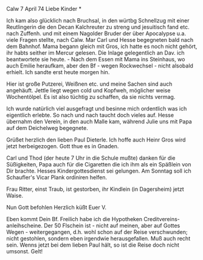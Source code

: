  Calw 7 April 74
Liebe Kinder <Fried>*

Ich kam also glücklich nach Bruchsal, in den würtbg Schnellzug mit einer Reutlingerin die den Decan Kalchreuter zu streng und jesuitisch fand etc. nach Zuffenh. und mit einem Nagolder Bruder der über Apocalypse u.a. viele Fragen stellte, nach Calw. Mar Carl und Hesse begegneten bald nach dem Bahnhof. Mama begann gleich mit Gros, ich hatte es noch nicht gehört, ihr habts seither im Mercur gelesen. Die Inlage gelegentlich an Dav. ich beantwortete sie heute. - Nach dem Essen mit Mama ins Steinhaus, wo auch Emilie heraufkam, aber den Bf - wegen Rockwechsel - nicht alsobald erhielt. Ich sandte erst heute morgen hin.

Hier ist große Putzerei, Weißnen etc. und meine Sachen sind auch angehäuft. Jettle liegt wegen cold und Kopfweh, möglicher weise Wochentölpel. Es ist also tüchtig zu schaffen, da sie nichts vermag.

Ich wurde natürlich viel ausgefragt und besinne mich ordentlich was ich eigentlich erlebte. So nach und nach taucht doch vieles auf. Hesse übernahm den Verein, in den auch Malle kam, während Julie uns mit Papa auf dem Deichelweg begegnete.

Grüßet herzlich den lieben Paul Dieterle. Ich hoffe auch Heinr Gros wird jetzt herbeigezogen. Gott thue es in Gnaden.

Carl und Thod (der heute 7 Uhr in die Schule mußte) danken für die Süßigkeiten, Papa auch für die Cigaretten die ich ihm als ein Späßlein von Dir brachte. Hesses Kindergottesdienst sei gelungen. Am Sonntag soll ich Schaufler's Vicar Plank ordiniren helfen.

Frau Ritter, einst Traub, ist gestorben, ihr Kindlein (in Dagersheim) jetzt Waise.

 Nun Gott befohlen
 Herzlich küßt Euer V.

Eben kommt Dein Bf. Freilich habe ich die Hypotheken Creditvereins-anleihscheine. Der 50 Flschein ist - nicht auf meinen, aber auf Gottes Wegen - weitergegangen, d.h. wohl schon auf der Reise verschwunden; nicht gestohlen, sondern eben irgendwie herausgefallen. Muß auch recht sein. Wenns jetzt bei dem lieben Paul hält, so ist die Reise doch nicht umsonst. Gelt! 